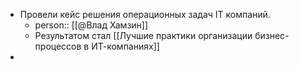 - Провели кейс решения операционных задач IT компаний.
	- person:: [[@Влад Хамзин]]
	- Результатом стал [[Лучшие практики организации бизнес-процессов в ИТ-компаниях]]
-
